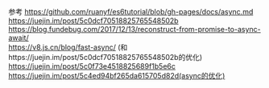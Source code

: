 参考
https://github.com/ruanyf/es6tutorial/blob/gh-pages/docs/async.md  
https://juejin.im/post/5c0dcf70518825765548502b  
https://blog.fundebug.com/2017/12/13/reconstruct-from-promise-to-async-await/  
https://v8.js.cn/blog/fast-async/  (和https://juejin.im/post/5c0dcf70518825765548502b的优化)
https://juejin.im/post/5c0f73e4518825689f1b5e6c  
https://juejin.im/post/5c4ed94bf265da615705d82d(async的优化)
